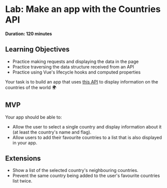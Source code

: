 # Lab: Make an app with the Countries API

**Duration: 120 minutes**

## Learning Objectives
- Practice making requests and displaying the data in the page
- Practice traversing the data structure received from an API
- Practice using Vue's lifecycle hooks and computed properties

Your task is to build an app that uses [this API](https://restcountries.eu/rest/v2/all) to display information on the countries of the world :earth_africa:

## MVP

Your app should be able to:
- Allow the user to select a single country and display information about it (at least the country's name and flag).
- Allow users to add their favourite countries to a list that is also displayed in your app.

## Extensions

- Show a list of the selected country's neighbouring countries.
- Prevent the same country being added to the user's favourite countries list twice.
